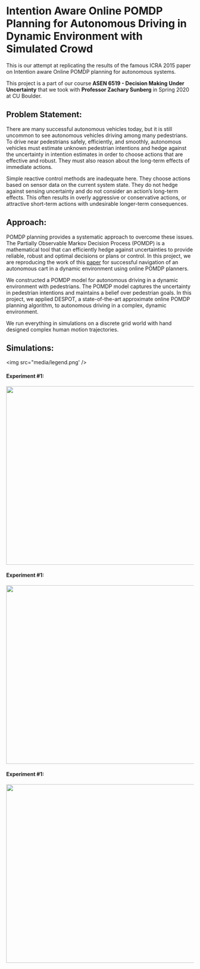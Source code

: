# Intention Aware Online POMDP Planning for Autonomous Driving in Dynamic Environment with Simulated Crowd

This is our attempt at replicating the results of the famous ICRA 2015 paper on Intention aware Online 
POMDP planning for autonomous systems.  


This project is a part of our course **ASEN 6519 - Decision Making Under Uncertainty** that we 
took with **Professor Zachary Sunberg** in Spring 2020 at CU Boulder.


## Problem Statement:

There are many successful autonomous vehicles today, but it is still uncommon to see autonomous 
vehicles driving among many pedestrians. To drive near pedestrians safely, efficiently, 
and smoothly, autonomous vehicles must estimate unknown pedestrian intentions and hedge 
against the uncertainty in intention estimates in order to choose actions that are effective 
and robust. They must also reason about the long-term effects of immediate actions.


Simple reactive control methods are inadequate here. They choose actions based on sensor
 data on the current system state. They do not hedge against sensing uncertainty and do not 
 consider an action’s long-term effects. This often results in overly aggressive or 
 conservative actions, or attractive short-term actions with undesirable longer-term 
 consequences.


## Approach:

POMDP planning provides a systematic approach to overcome these issues. The Partially 
Observable Markov Decision Process (POMDP) is a mathematical tool that can efficiently 
hedge against uncertainties to provide reliable, robust and optimal decisions or plans 
or control. In this project, we are reproducing the work of this 
[paper](https://www.comp.nus.edu.sg/~leews/publications/bai2015intention.pdf) for successful 
navigation of an autonomous cart in a dynamic environment using online POMDP planners. 


We constructed a POMDP model for autonomous driving in a dynamic environment with pedestrians. 
The POMDP model captures the uncertainty in pedestrian intentions and maintains a belief over 
pedestrian goals. In this project, we applied DESPOT, a state-of-the-art approximate online 
POMDP planning algorithm, to autonomous driving in a complex, dynamic environment.


We run everything in simulations on a discrete grid world with hand designed complex human 
motion trajectories.


## Simulations:

<img src="media/legend.png' />


#### Experiment #1:

<img src="media/traj_1.gif"  width="640" height="480" />

#### Experiment #1:

<img src="media/traj_2.gif"  width="640" height="480" />

#### Experiment #1:

<img src="media/traj_3.gif"  width="640" height="480" />


